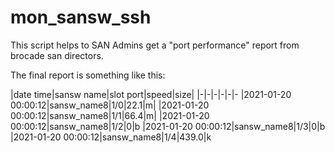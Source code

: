 # mon_sansw_ssh

This script helps to SAN Admins get a "port performance" report from brocade san directors.

The final report is something like this:

|date time|sansw name|slot port|speed|size|
|-|-|-|-|-|-
|2021-01-20 00:00:12|sansw_name8|1/0|22.1|m|
|2021-01-20 00:00:12|sansw_name8|1/1|66.4|m|
|2021-01-20 00:00:12|sansw_name8|1/2|0|b
|2021-01-20 00:00:12|sansw_name8|1/3|0|b
|2021-01-20 00:00:12|sansw_name8|1/4|439.0|k
